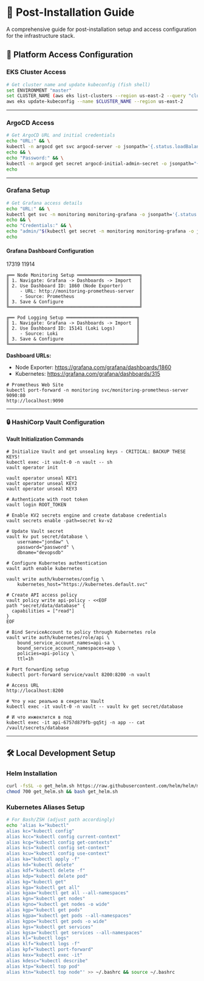 # 🚀 Post-Installation Guide

A comprehensive guide for post-installation setup and access configuration for the infrastructure stack.

## 🔐 Platform Access Configuration

### EKS Cluster Access
```bash
# Get cluster name and update kubeconfig (fish shell)
set ENVIRONMENT "master"
set CLUSTER_NAME (aws eks list-clusters --region us-east-2 --query "clusters[?contains(@, '$ENVIRONMENT')]|[0]" --output text)
aws eks update-kubeconfig --name $CLUSTER_NAME --region us-east-2
```

---

### ArgoCD Access

```bash
# Get ArgoCD URL and initial credentials
echo "URL:" && \
kubectl -n argocd get svc argocd-server -o jsonpath='{.status.loadBalancer.ingress[0].hostname}' && \
echo && \
echo "Password:" && \
kubectl -n argocd get secret argocd-initial-admin-secret -o jsonpath="{.data.password}" | base64 -d && \
echo
```

---

### Grafana Setup

```bash
# Get Grafana access details
echo "URL:" && \
kubectl get svc -n monitoring monitoring-grafana -o jsonpath='{.status.loadBalancer.ingress[0].hostname}' && \
echo && \
echo "Credentials:" && \
echo "admin/"$(kubectl get secret -n monitoring monitoring-grafana -o jsonpath="{.data.admin-password}" | base64 --decode) && \
echo
```

#### Grafana Dashboard Configuration

17319 11914

```plaintext
╔══ Node Monitoring Setup ═══════════════════════╗
║ 1. Navigate: Grafana -> Dashboards -> Import   ║
║ 2. Use Dashboard ID: 1860 (Node Exporter)      ║
║    - URL: http://monitoring-prometheus-server  ║
║    - Source: Prometheus                        ║
║ 3. Save & Configure                            ║
╚════════════════════════════════════════════════╝

╔══ Pod Logging Setup ══════════════════════════╗
║ 1. Navigate: Grafana -> Dashboards -> Import  ║
║ 2. Use Dashboard ID: 15141 (Loki Logs)        ║
║    - Source: Loki                             ║
║ 3. Save & Configure                           ║
╚═══════════════════════════════════════════════╝
```

**Dashboard URLs:**
- Node Exporter: https://grafana.com/grafana/dashboards/1860
- Kubernetes: https://grafana.com/grafana/dashboards/315

```shell
# Prometheus Web Site
kubectl port-forward -n monitoring svc/monitoring-prometheus-server 9090:80
http://localhost:9090
```

---

### 🔒 HashiCorp Vault Configuration

#### Vault Initialization Commands

```shell
# Initialize Vault and get unsealing keys - CRITICAL: BACKUP THESE KEYS!
kubectl exec -it vault-0 -n vault -- sh
vault operator init

vault operator unseal KEY1
vault operator unseal KEY2
vault operator unseal KEY3

# Authenticate with root token
vault login ROOT_TOKEN

# Enable KV2 secrets engine and create database credentials
vault secrets enable -path=secret kv-v2

# Update Vault secret
vault kv put secret/database \
    username="jondaw" \
    password="password" \
    dbname="devopsdb"

# Configure Kubernetes authentication
vault auth enable kubernetes

vault write auth/kubernetes/config \
    kubernetes_host="https://kubernetes.default.svc"

# Create API access policy
vault policy write api-policy - <<EOF
path "secret/data/database" {
  capabilities = ["read"]
}
EOF

# Bind ServiceAccount to policy through Kubernetes role
vault write auth/kubernetes/role/api \
    bound_service_account_names=api-sa \
    bound_service_account_namespaces=app \
    policies=api-policy \
    ttl=1h
```

```shell
# Port forwarding setup
kubectl port-forward service/vault 8200:8200 -n vault

# Access URL
http://localhost:8200
```

```shell
# Что у нас реально в секретах Vault
kubectl exec -it vault-0 -n vault -- vault kv get secret/database

# И что инжектится в под
kubectl exec -it api-6757d879fb-gq5tj -n app -- cat /vault/secrets/database
```

---

## 🛠️ Local Development Setup

### Helm Installation
```bash
curl -fsSL -o get_helm.sh https://raw.githubusercontent.com/helm/helm/main/scripts/get-helm-3
chmod 700 get_helm.sh && bash get_helm.sh
```

### Kubernetes Aliases Setup
```bash
# For Bash/ZSH (adjust path accordingly)
echo 'alias k="kubectl"
alias kc="kubectl config"
alias kcc="kubectl config current-context"
alias kcg="kubectl config get-contexts"
alias kcs="kubectl config set-context"
alias kcu="kubectl config use-context"
alias ka="kubectl apply -f"
alias kd="kubectl delete"
alias kdf="kubectl delete -f"
alias kdp="kubectl delete pod"
alias kg="kubectl get"
alias kga="kubectl get all"
alias kgaa="kubectl get all --all-namespaces"
alias kgn="kubectl get nodes"
alias kgno="kubectl get nodes -o wide"
alias kgp="kubectl get pods"
alias kgpa="kubectl get pods --all-namespaces"
alias kgpo="kubectl get pods -o wide"
alias kgs="kubectl get services"
alias kgsa="kubectl get services --all-namespaces"
alias kl="kubectl logs"
alias klf="kubectl logs -f"
alias kpf="kubectl port-forward"
alias kex="kubectl exec -it"
alias kdesc="kubectl describe"
alias ktp="kubectl top pod"
alias ktn="kubectl top node"' >> ~/.bashrc && source ~/.bashrc
```
